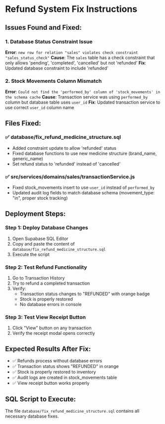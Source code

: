 # Refund System Fix Instructions

## Issues Found and Fixed:

### 1. Database Status Constraint Issue
**Error**: `new row for relation "sales" violates check constraint "sales_status_check"`
**Cause**: The `sales` table has a check constraint that only allows 'pending', 'completed', 'cancelled' but not 'refunded'
**Fix**: Updated database constraint to include 'refunded'

### 2. Stock Movements Column Mismatch  
**Error**: `Could not find the 'performed_by' column of 'stock_movements' in the schema cache`
**Cause**: Transaction service was using `performed_by` column but database table uses `user_id`
**Fix**: Updated transaction service to use correct `user_id` column name

## Files Fixed:

### ✅ database/fix_refund_medicine_structure.sql
- Added constraint update to allow 'refunded' status
- Fixed database functions to use new medicine structure (brand_name, generic_name)
- Set refund status to 'refunded' instead of 'cancelled'

### ✅ src/services/domains/sales/transactionService.js  
- Fixed stock_movements insert to use `user_id` instead of `performed_by`
- Updated audit log fields to match database schema (movement_type: "in", proper stock tracking)

## Deployment Steps:

### Step 1: Deploy Database Changes
1. Open Supabase SQL Editor
2. Copy and paste the content of `database/fix_refund_medicine_structure.sql`
3. Execute the script

### Step 2: Test Refund Functionality
1. Go to Transaction History
2. Try to refund a completed transaction
3. Verify:
   - Transaction status changes to "REFUNDED" with orange badge
   - Stock is properly restored
   - No database errors in console

### Step 3: Test View Receipt Button
1. Click "View" button on any transaction
2. Verify the receipt modal opens correctly

## Expected Results After Fix:
- ✅ Refunds process without database errors
- ✅ Transaction status shows "REFUNDED" in orange
- ✅ Stock is properly restored to inventory
- ✅ Audit logs are created in stock_movements table
- ✅ View receipt button works properly

## SQL Script to Execute:
The file `database/fix_refund_medicine_structure.sql` contains all necessary database fixes.